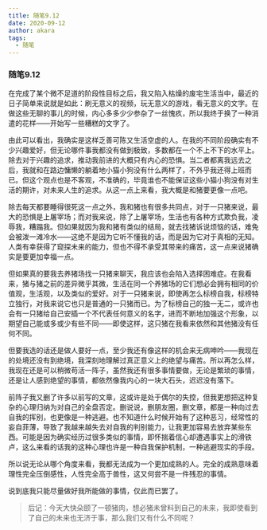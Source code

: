 ```yaml
---
title: 随笔9.12
date: 2020-09-12
author: akara
tags: 
  - 随笔
---
```


### 随笔9.12

在完成了某个微不足道的阶段性目标之后，我又陷入枯燥的废宅生活当中，最近的日子简单来说就是如此：刷无意义的视频，玩无意义的游戏，看无意义的文字。在做这些无聊的事儿的时候，内心多多少少参杂了一丝愧疚，所以我终于换了一种消遣的花样——开始写一些糟糕的文字了。

由此可以看出，我确实是这样乏善可陈又生活空虚的人。在我的不同阶段确实有不少兴趣爱好，但无论哪件事我都没有做到极致，多数都在一个不上不下的水平上。除去对于兴趣的追求，推动我前进的大概只有内心的恐惧。当二者都离我远去之后，我就和在路边慵懒的躺着地小猫小狗没有什么两样了，不外乎我还得上班而已。但这个观点也是不客观，不准确的，毕竟谁也不能保证这些小猫小狗没有对生活的期许，对未来人生的追求。从这一点上来看，我大概是和猪要更像一点吧。

除去每天都要睡得很死这一点之外，我和猪也有很多共同点，对于一只猪来说，最大的恐惧是上屠宰场；而对我来说，除了上屠宰场，生活也有各种方式欺负我，凌辱我，糟蹋我。但如果就因为我和猪有类似的结局，就去找猪诉说烦恼的话，难免会被泼一滩冷水——这绝不是因为它听不懂我的话，而是因为它对于真相的无知。人类有幸获得了窥探未来的能力，但也不得不承受其带来的痛苦，这一点来说猪确实是要更加幸福一点。

但如果真的要我去养猪场找一只猪来聊天，我应该也会陷入选择困难症。在我看来，猪与猪之前的差异微乎其微，生活在同一个养猪场的它们想必会拥有相同的价值观，生活观，以及类似的爱好。对于一只猪来说，即使再怎么标榜自我，标榜特立独行，对我来说它也只是普通的一只猪而已。为了标榜自己的独一无二，或许也会有一只猪给自己安插一个不代表任何意义的名字，进而不断地加强这个形象，以期望自己能或多或少有些不同——即使这样，这只猪在我看来依然和其他猪没有任何不同。

但要我选的话还是做人要好一点，至少我还有像这样的机会来无病呻吟——我现在的处境还没有到绝境，我深刻地理解过真正意义上的绝望与痛苦。所以再怎么样，我现在还是可以稍微苟活一阵子，虽然我还有很多事情要做，无论是繁琐的事情，还是让人感到绝望的事情，都依然像我内心的一块大石头，迟迟没有落下。

前阵子我又删了许多以前写的文章，这或许是处于偶尔的失控，但我更想把这种复杂的心理归纳为对自己的全盘否定。删说说，删朋友圈，删文章，都是一种向过去自我的挥别，也更像是一种逃避。也不知道什么时候开始有了这种恶习，经常性的妄自菲薄，导致了我越来越失去对自我的判别能力，让我更加容易去放弃某些东西。可能是因为确实经历过很多类似的事情，即怀揣着信心却遭遇事实上的滑铁卢，这么来看的话我的这种心理也许是一种自我保护机制，一种逃避现实的手段。



所以说无论从哪个角度来看，我都无法成为一个更加成熟的人。完全的成熟意味着理性完全压倒感性，人性完全高于兽性，这又何尝不是一件残忍的事情。

说到底我只能尽量做好我所能做的事情，仅此而已罢了。



> 后记：今天大快朵颐了一顿猪肉，想必猪未曾料到自己的未来，我即使看到了自己的未来也无济于事，那么我们又有什么不同呢？

